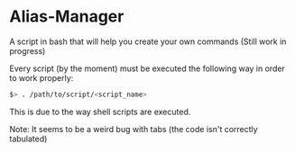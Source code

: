 # Alias-Manager
A script in bash that will help you create your own commands (Still work in progress)

Every script (by the moment) must be executed the following way in order to work properly:

``` bash
$> . /path/to/script/<script_name>
```

This is due to the way shell scripts are executed.

Note: It seems to be a weird bug with tabs (the code isn't correctly tabulated)
